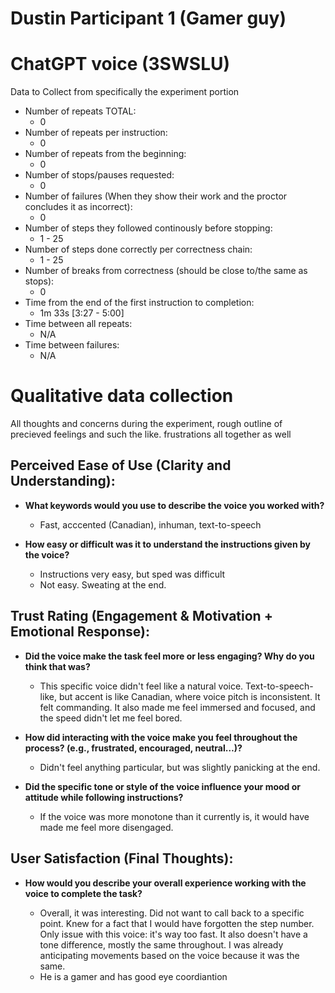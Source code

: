 # Dustin Participant 1 (Gamer guy)

# ChatGPT voice (3SWSLU)

Data to Collect from specifically the experiment portion

- Number of repeats TOTAL:
  - 0
- Number of repeats per instruction:
  - 0
- Number of repeats from the beginning:
  - 0
- Number of stops/pauses requested:
  - 0
- Number of failures (When they show their work and the proctor concludes it as incorrect):
  - 0
- Number of steps they followed continously before stopping:
  - 1 - 25
- Number of steps done correctly per correctness chain:
  - 1 - 25
- Number of breaks from correctness (should be close to/the same as stops):
  - 0
- Time from the end of the first instruction to completion:
  - 1m 33s [3:27 - 5:00]
- Time between all repeats:
  - N/A
- Time between failures:
  - N/A

# Qualitative data collection

All thoughts and concerns during the experiment, rough outline of precieved feelings and such the like.
frustrations all together as well

## Perceived Ease of Use (Clarity and Understanding):

- **What keywords would you use to describe the voice you worked with?**

  - Fast, acccented (Canadian), inhuman, text-to-speech

- **How easy or difficult was it to understand the instructions given by the voice?**

  - Instructions very easy, but sped was difficult
  - Not easy. Sweating at the end.

## Trust Rating (Engagement & Motivation + Emotional Response):

- **Did the voice make the task feel more or less engaging? Why do you think that was?**

  - This specific voice didn't feel like a natural voice. Text-to-speech-like, but accent is like Canadian, where voice pitch is inconsistent. It felt commanding. 
    It also made me feel immersed and focused, and the speed didn't let me feel bored. 

- **How did interacting with the voice make you feel throughout the process? (e.g., frustrated, encouraged, neutral…)?**

  - Didn't feel anything particular, but was slightly panicking at the end.

- **Did the specific tone or style of the voice influence your mood or attitude while following instructions?**

  - If the voice was more monotone than it currently is, it would have made me feel more disengaged.

## User Satisfaction (Final Thoughts):

- **How would you describe your overall experience working with the voice to complete the task?**

  - Overall, it was interesting. Did not want to call back to a specific point. Knew for a fact that I would have forgotten the step number. Only issue with this voice: it's way too fast. 
    It also doesn't have a tone difference, mostly the same throughout. I was already anticipating movements based on the voice because it was the same.
  - He is a gamer and has good eye coordiantion




